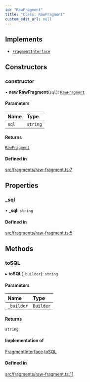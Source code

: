 ```yaml
---
id: "RawFragment"
title: "Class: RawFragment"
custom_edit_url: null
---
```


## Implements

- [`FragmentInterface`](../interfaces/FragmentInterface.md)

## Constructors

### constructor

• **new RawFragment**(`sql`): [`RawFragment`](RawFragment.md)

#### Parameters

| Name | Type |
| :------ | :------ |
| `sql` | `string` |

#### Returns

[`RawFragment`](RawFragment.md)

#### Defined in

[src/fragments/raw-fragment.ts:7](https://github.com/alesmenzel/sql-builder/blob/0850cdd/src/fragments/raw-fragment.ts#L7)

## Properties

### \_sql

• **\_sql**: `string`

#### Defined in

[src/fragments/raw-fragment.ts:5](https://github.com/alesmenzel/sql-builder/blob/0850cdd/src/fragments/raw-fragment.ts#L5)

## Methods

### toSQL

▸ **toSQL**(`_builder`): `string`

#### Parameters

| Name | Type |
| :------ | :------ |
| `_builder` | [`Builder`](Builder.md) |

#### Returns

`string`

#### Implementation of

[FragmentInterface](../interfaces/FragmentInterface.md).[toSQL](../interfaces/FragmentInterface.md#tosql)

#### Defined in

[src/fragments/raw-fragment.ts:11](https://github.com/alesmenzel/sql-builder/blob/0850cdd/src/fragments/raw-fragment.ts#L11)
